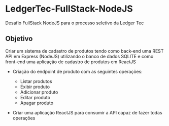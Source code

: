 # LedgerTec-FullStack-NodeJS
Desafio FullStack NodeJS para o processo seletivo da Ledger Tec

## Objetivo

Criar um sistema de cadastro de produtos tendo como back-end uma REST API em Express (NodeJS) utilizando o banco de dados SQLITE e como front-end uma aplicação de cadastro de produtos em ReactJS

- Criação do endpoint de produto com as seguintes operações:
  - Listar produtos
  - Exibir produto
  - Adicionar produto
  - Editar produto
  - Apagar produto
  
- Criar uma aplicação ReactJS para consumir a API capaz de fazer todas operações
